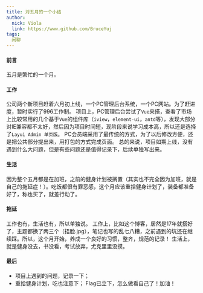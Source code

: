 ```yaml
---
title: 对五月的一个小结 
author: 
  nick: Viola
  link: https://www.github.com/BruceYuj
tags:
  闲聊
---
```


#### 前言
五月是繁忙的一个月。

#### 工作
公司两个新项目赶着六月初上线，一个PC管理后台系统，一个PC网站。为了赶进度，暂时实行了996工作制。
项目上，PC管理后台尝试了`Vue`来搭，查看了市场上比较常用的几个基于`Vue`的组件库（`iview`，`element-ui`，`antd`等），发现大部分对IE兼容都不太好，然后因为项目时间短，现阶段来说学习成本高，所以还是选择了`Layui Admin 单页版`。
PC会员端采用了最传统的方式，为了以后修改方便，还是把公共部分提出来，用打包的方式完成页面。
总的来说，项目如期上线，没有遇到什么大问题，但是有些问题还是值得记录下，后续单独写出来。

#### 生活
因为整个五月都是在加班，之前的健身计划被搁置（其实也不完全因为加班，就是自己的拖延症！）。吃饭都很有罪恶感，这个月应该重拾健身计划了，装备都准备好了，称也买了，就差行动了。

#### 拖延
工作也有，生活也有，所以单独说。
工作上，比如这个博客，居然是17年就搭好了，主题都换了两三个（捂脸.jpg），笔记也写的乱七八糟，之前遇到的坑还在继续踩。所以，这个月开始，养成一个良好的习惯，整齐，规范的记录！
生活上，就是健身没去，书没看，考试放弃，尤克里里没摸。

#### 最后
* 项目上遇到的问题，记录一下；
* 重拾健身计划，吃也注意下；
Flag已立下，怎么做看自己了！加油！
